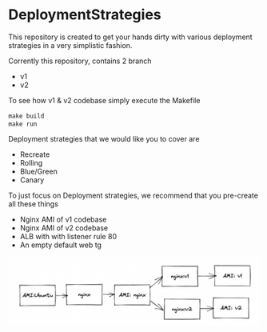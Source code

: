 # DeploymentStrategies

This repository is created to get your hands dirty with various deployment strategies in a very simplistic fashion.

Corrently this repository, contains 2 branch
* v1
* v2

To see how v1 & v2 codebase simply execute the Makefile
```
make build
make run
```

Deployment strategies that we would like you to cover are
* Recreate
* Rolling
* Blue/Green
* Canary

To just focus on Deployment strategies, we recommend that you pre-create all these things
* Nginx AMI of v1 codebase
* Nginx AMI of v2 codebase
* ALB with with listener rule 80
* An empty default web tg

![AMI's](ami.png "AMI")